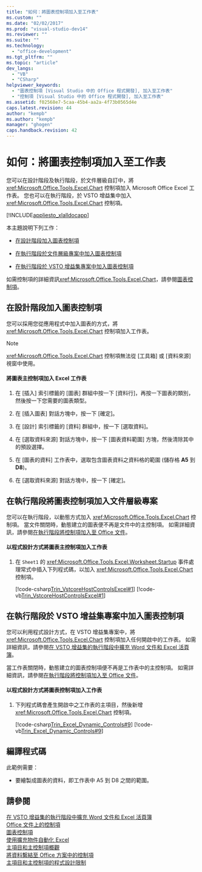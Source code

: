 ```yaml
---
title: "如何：將圖表控制項加入至工作表"
ms.custom: ""
ms.date: "02/02/2017"
ms.prod: "visual-studio-dev14"
ms.reviewer: ""
ms.suite: ""
ms.technology: 
  - "office-development"
ms.tgt_pltfrm: ""
ms.topic: "article"
dev_langs: 
  - "VB"
  - "CSharp"
helpviewer_keywords: 
  - "圖表控制項 [Visual Studio 中的 Office 程式開發], 加入至工作表"
  - "控制項 [Visual Studio 中的 Office 程式開發], 加入至工作表"
ms.assetid: f02568e7-5caa-45b4-aa2a-4f73b0565d4e
caps.latest.revision: 44
author: "kempb"
ms.author: "kempb"
manager: "ghogen"
caps.handback.revision: 42
---
```

# 如何：將圖表控制項加入至工作表
  您可以在設計階段及執行階段，於文件層級自訂中，將 <xref:Microsoft.Office.Tools.Excel.Chart> 控制項加入 Microsoft Office Excel 工作表。  您也可以在執行階段，於 VSTO 增益集中加入 <xref:Microsoft.Office.Tools.Excel.Chart> 控制項。  
  
 [!INCLUDE[appliesto_xlalldocapp](../vsto/includes/appliesto-xlalldocapp-md.md)]  
  
 本主題說明下列工作：  
  
-   [在設計階段加入圖表控制項](#designtime)  
  
-   [在執行階段於文件層級專案中加入圖表控制項](#runtimedoclevel)  
  
-   [在執行階段於 VSTO 增益集專案中加入圖表控制項](#runtimeaddin)  
  
 如需控制項的詳細資訊<xref:Microsoft.Office.Tools.Excel.Chart>，請參閱[圖表控制項](../vsto/chart-control.md)。  
  
##  <a name="designtime"></a> 在設計階段加入圖表控制項  
 您可以採用您從應用程式中加入圖表的方式，將 <xref:Microsoft.Office.Tools.Excel.Chart> 控制項加入工作表。  
  
> [!NOTE]  
>  <xref:Microsoft.Office.Tools.Excel.Chart> 控制項無法從 \[工具箱\] 或 \[資料來源\] 視窗中使用。  
  
#### 將圖表主控制項加入 Excel 工作表  
  
1.  在 \[插入\] 索引標籤的 \[圖表\] 群組中按一下 \[資料行\]，再按一下圖表的類別，然後按一下您需要的圖表類型。  
  
2.  在 \[插入圖表\] 對話方塊中，按一下 \[確定\]。  
  
3.  在 \[設計\] 索引標籤的 \[資料\] 群組中，按一下 \[選取資料\]。  
  
4.  在 \[選取資料來源\] 對話方塊中，按一下 \[圖表資料範圍\] 方塊，然後清除其中的預設選擇。  
  
5.  在 \[圖表的資料\] 工作表中，選取包含圖表資料之資料格的範圍 \(儲存格 **A5** 到 **D8**\)。  
  
6.  在 \[選取資料來源\] 對話方塊中，按一下 \[確定\]。  
  
##  <a name="runtimedoclevel"></a> 在執行階段將圖表控制項加入文件層級專案  
 您可以在執行階段，以動態方式加入 <xref:Microsoft.Office.Tools.Excel.Chart> 控制項。  當文件關閉時，動態建立的圖表便不再是文件中的主控制項。  如需詳細資訊，請參閱[在執行階段將控制項加入至 Office 文件](../vsto/adding-controls-to-office-documents-at-run-time.md)。  
  
#### 以程式設計方式將圖表主控制項加入工作表  
  
1.  在 `Sheet1` 的 <xref:Microsoft.Office.Tools.Excel.Worksheet.Startup> 事件處理常式中插入下列程式碼，以加入 <xref:Microsoft.Office.Tools.Excel.Chart> 控制項。  
  
     [!code-csharp[Trin_VstcoreHostControlsExcel#1](../snippets/csharp/VS_Snippets_OfficeSP/Trin_VstcoreHostControlsExcel/CS/Sheet1.cs#1)]
     [!code-vb[Trin_VstcoreHostControlsExcel#1](../snippets/visualbasic/VS_Snippets_OfficeSP/Trin_VstcoreHostControlsExcel/VB/Sheet1.vb#1)]  
  
##  <a name="runtimeaddin"></a> 在執行階段於 VSTO 增益集專案中加入圖表控制項  
 您可以利用程式設計方式，在 VSTO 增益集專案中，將 <xref:Microsoft.Office.Tools.Excel.Chart> 控制項加入任何開啟中的工作表。  如需詳細資訊，請參閱[在 VSTO 增益集的執行階段中擴充 Word 文件和 Excel 活頁簿](../vsto/extending-word-documents-and-excel-workbooks-in-vsto-add-ins-at-run-time.md)。  
  
 當工作表關閉時，動態建立的圖表控制項便不再是工作表中的主控制項。  如需詳細資訊，請參閱[在執行階段將控制項加入至 Office 文件](../vsto/adding-controls-to-office-documents-at-run-time.md)。  
  
#### 以程式設計方式將圖表控制項加入工作表  
  
1.  下列程式碼會產生開啟中之工作表的主項目，然後新增 <xref:Microsoft.Office.Tools.Excel.Chart> 控制項。  
  
     [!code-csharp[Trin_Excel_Dynamic_Controls#9](../snippets/csharp/VS_Snippets_OfficeSP/Trin_Excel_Dynamic_Controls/CS/ThisAddIn.cs#9)]
     [!code-vb[Trin_Excel_Dynamic_Controls#9](../snippets/visualbasic/VS_Snippets_OfficeSP/Trin_Excel_Dynamic_Controls/VB/ThisAddIn.vb#9)]  
  
## 編譯程式碼  
 此範例需要：  
  
-   要繪製成圖表的資料，即工作表中 A5 到 D8 之間的範圍。  
  
## 請參閱  
 [在 VSTO 增益集的執行階段中擴充 Word 文件和 Excel 活頁簿](../vsto/extending-word-documents-and-excel-workbooks-in-vsto-add-ins-at-run-time.md)   
 [Office 文件上的控制項](../vsto/controls-on-office-documents.md)   
 [圖表控制項](../vsto/chart-control.md)   
 [使用擴充物件自動化 Excel](../vsto/automating-excel-by-using-extended-objects.md)   
 [主項目和主控制項概觀](../vsto/host-items-and-host-controls-overview.md)   
 [將資料繫結至 Office 方案中的控制項](../vsto/binding-data-to-controls-in-office-solutions.md)   
 [主項目和主控制項的程式設計限制](../vsto/programmatic-limitations-of-host-items-and-host-controls.md)  
  
  